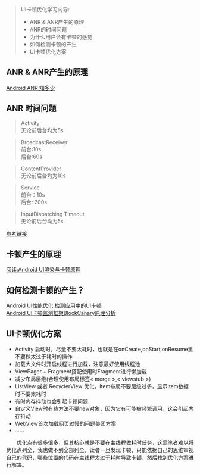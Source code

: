 > UI卡顿优化学习向导:  
> 
> - ANR & ANR产生的原理
> - ANR的时间问题
> - 为什么用户会有卡顿的感觉
> - 如何检测卡顿的产生
> - UI卡顿优化方案

## ANR & ANR产生的原理

[Android ANR 知多少](https://www.cnblogs.com/wangjie1990/p/11327055.html)

## ANR 时间问题

> Activity  
> 无论前后台均为5s  

> BroadcastReceiver    
> 前台:10s  
> 后台:60s  

> ContentProvider    
> 无论前后台均为10s    

> Service    
> 前台：10s    
> 后台: 200s  

> InputDispatching Timeout  
> 无论前后台均为5s

[参考链接](https://blog.csdn.net/houxian1103/article/details/90232704)

## 卡顿产生的原理

[阅读:Android UI渲染与卡顿原理](https://blog.csdn.net/wei_lei/article/details/70460132)

## 如何检测卡顿的产生？  

[Android UI性能优化 检测应用中的UI卡顿](https://blog.csdn.net/lmj623565791/article/details/58626355)  
[Android UI卡顿监测框架BlockCanary原理分析](https://www.jianshu.com/p/e58992439793)  

## UI卡顿优化方案

- Activity 启动时，尽量不要太耗时，也就是在onCreate,onStart,onResume里不要做太过于耗时的操作
- 加载大文件时开启线程进行加载，注意最好使用线程池
- ViewPager + Fragment搭配使用时Fragment进行懒加载
- 减少布局层级(合理使用布局标签< merge >,< viewstub >)
- ListView 或者 RecyclerView 优化，Item布局不要层级过多，显示Item数据时不要太耗时
- 有时内存抖动也会引起卡顿问题
- 自定义View时有些方法不要new对象，因为它有可能被频繁调用，这会引起内存抖动
- WebView首次加载网页过慢的问题[美团方案](https://tech.meituan.com/2017/06/09/webviewperf.html)
- ......

&emsp;&emsp;优化点有很多很多，但其核心就是不要在主线程做耗时任务，这里笔者难以将优化点列全，我也做不到全部列全，读者一旦发现卡顿，只能依据自己的思维审视自己的代码，哪些位置的代码在主线程太过于耗时导致卡顿，然后找到优化方案进行解决。
